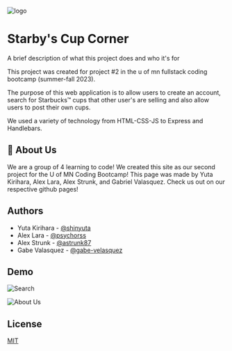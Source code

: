 
![logo](https://github.com/shinyuta/Project-2-UofMN/blob/main/logo.png?raw=true)


# Starby's Cup Corner

A brief description of what this project does and who it's for

This project was created for project #2 in the u of mn fullstack coding bootcamp (summer-fall 2023).

The purpose of this web application is to allow users to create an account, search for Starbucks™ cups that other user's are selling and also allow users to post their own cups.

We used a variety of technology from HTML-CSS-JS to Express and Handlebars.




## 🚀 About Us
We are a group of 4 learning to code! We created this site as our second project for the U of MN Coding Bootcamp! This page was made by Yuta Kirihara, Alex Lara, Alex Strunk, and Gabriel Valasquez. Check us out on our respective github pages!


## Authors

- Yuta Kirihara - [@shinyuta](https://github.com/shinyuta)
- Alex Lara - [@psychorss](https://github.com/PsychoRSS)
- Alex Strunk - [@astrunk87](https://github.com/astrunk87)
- Gabe Valasquez - [@gabe-velasquez](https://github.com/Gabe-Velasquez)

## Demo

![Search](https://github.com/shinyuta/Project-2-UofMN/blob/main/demo1.png?raw=true)


![About Us](https://github.com/shinyuta/Project-2-UofMN/blob/main/demo2.png?raw=true)





## License

[MIT](https://choosealicense.com/licenses/mit/)

